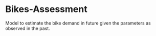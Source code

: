 # Bikes-Assessment
Model to estimate the bike demand in future given the parameters as observed in the past.
